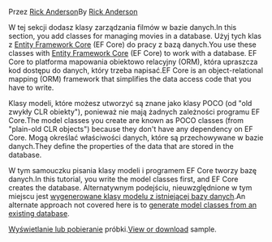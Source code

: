 <span data-ttu-id="f2abc-101">Przez [Rick Anderson](https://twitter.com/RickAndMSFT)</span><span class="sxs-lookup"><span data-stu-id="f2abc-101">By [Rick Anderson](https://twitter.com/RickAndMSFT)</span></span>

<span data-ttu-id="f2abc-102">W tej sekcji dodasz klasy zarządzania filmów w bazie danych.</span><span class="sxs-lookup"><span data-stu-id="f2abc-102">In this section, you add classes for managing movies in a database.</span></span> <span data-ttu-id="f2abc-103">Użyj tych klas z [Entity Framework Core](/ef/core) (EF Core) do pracy z bazą danych.</span><span class="sxs-lookup"><span data-stu-id="f2abc-103">You use these classes with [Entity Framework Core](/ef/core) (EF Core) to work with a database.</span></span> <span data-ttu-id="f2abc-104">EF Core to platforma mapowania obiektowo relacyjny (ORM), która upraszcza kod dostępu do danych, który trzeba napisać.</span><span class="sxs-lookup"><span data-stu-id="f2abc-104">EF Core is an object-relational mapping (ORM) framework that simplifies the data access code that you have to write.</span></span>

<span data-ttu-id="f2abc-105">Klasy modeli, które możesz utworzyć są znane jako klasy POCO (od "old zwykły CLR obiekty"), ponieważ nie mają żadnych zależności programu EF Core.</span><span class="sxs-lookup"><span data-stu-id="f2abc-105">The model classes you create are known as POCO classes (from "plain-old CLR objects") because they don't have any dependency on EF Core.</span></span> <span data-ttu-id="f2abc-106">Mogą określać właściwości danych, które są przechowywane w bazie danych.</span><span class="sxs-lookup"><span data-stu-id="f2abc-106">They define the properties of the data that are stored in the database.</span></span>

<span data-ttu-id="f2abc-107">W tym samouczku pisania klasy modeli i programem EF Core tworzy bazę danych.</span><span class="sxs-lookup"><span data-stu-id="f2abc-107">In this tutorial, you write the model classes first, and EF Core creates the database.</span></span> <span data-ttu-id="f2abc-108">Alternatywnym podejściu, nieuwzględnione w tym miejscu jest [wygenerowane klasy modelu z istniejącej bazy danych](/ef/core/get-started/aspnetcore/existing-db).</span><span class="sxs-lookup"><span data-stu-id="f2abc-108">An alternate approach not covered here is to [generate model classes from an existing database](/ef/core/get-started/aspnetcore/existing-db).</span></span>

<span data-ttu-id="f2abc-109">[Wyświetlanie lub pobieranie](https://github.com/aspnet/Docs/tree/master/aspnetcore/tutorials/razor-pages/razor-pages-start/sample/RazorPagesMovie) próbki.</span><span class="sxs-lookup"><span data-stu-id="f2abc-109">[View or download](https://github.com/aspnet/Docs/tree/master/aspnetcore/tutorials/razor-pages/razor-pages-start/sample/RazorPagesMovie) sample.</span></span>
